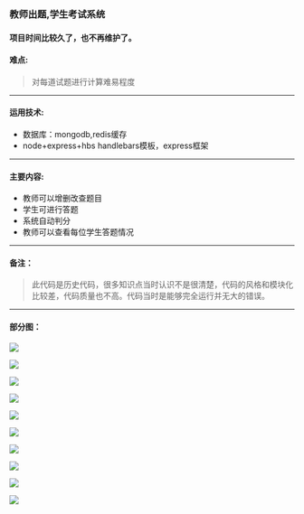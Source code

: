 ### 教师出题,学生考试系统
#### 项目时间比较久了，也不再维护了。
#### 难点:
> 对每道试题进行计算难易程度
-----
#### 运用技术:
* 数据库：mongodb,redis缓存
* node+express+hbs handlebars模板，express框架
-----
#### 主要内容:

* 教师可以增删改查题目
* 学生可进行答题
* 系统自动判分
* 教师可以查看每位学生答题情况
-----
#### 备注：
> 此代码是历史代码，很多知识点当时认识不是很清楚，代码的风格和模块化比较差，代码质量也不高。代码当时是能够完全运行并无大的错误。

-----
#### 部分图：
![](http://oqt0cgoq9.bkt.clouddn.com/examsystem-1.jpg)

![](http://oqt0cgoq9.bkt.clouddn.com/examsystem-2.jpg)

![](http://oqt0cgoq9.bkt.clouddn.com/examsystem-3.jpg)

![](http://oqt0cgoq9.bkt.clouddn.com/examsystem-4.jpg)

![](http://oqt0cgoq9.bkt.clouddn.com/examsystem-5.jpg)

![](http://oqt0cgoq9.bkt.clouddn.com/examsystem-6.jpg)

![](http://oqt0cgoq9.bkt.clouddn.com/examsystem-7.jpg)

![](http://oqt0cgoq9.bkt.clouddn.com/examsystem-8.jpg)

![](http://oqt0cgoq9.bkt.clouddn.com/examsystem-9.jpg)

![](http://oqt0cgoq9.bkt.clouddn.com/examsystem-10.jpg)
